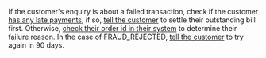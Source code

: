 If the customer's enquiry is about a failed transaction, check if the customer [has any late payments](has_late_payments()), if so, [tell the customer](reply_customer()) to settle their outstanding bill first. Otherwise, [check their order id in their system](lookup_order_id()) to determine their failure reason. In the case of FRAUD_REJECTED, [tell the customer](reply_customer()) to try again in 90 days.